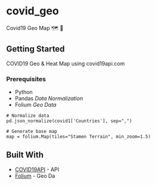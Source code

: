 # covid_geo

Covid19 Geo Map 🗺 📍

## Getting Started

COVID19 Geo & Heat Map using covid19api.com

### Prerequisites

- Python
- Pandas *Data Normalization*
- Folium *Geo Data*

```
# Normalize data
pd.json_normalize(covid1['Countries'], sep=",")
```

```
# Generate base map
map = folium.Map(tiles="Stamen Terrain", min_zoom=1.5)
```

## Built With

* [COVID19API](https://covid19api.com//) - API
* [Folium](https://raw.githubusercontent.com/python-visualization/folium/master/examples/data) - Geo Da

